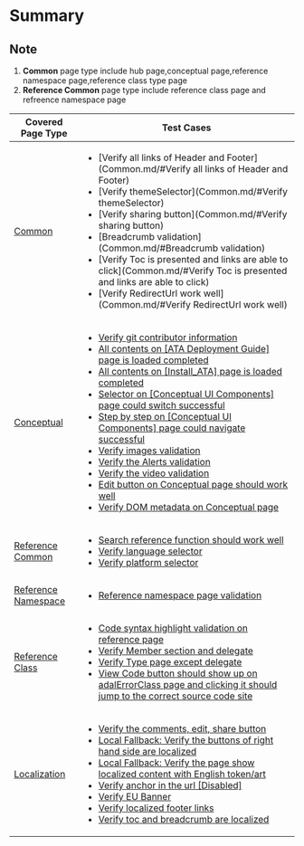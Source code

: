 # Summary

## Note

1. **Common** page type include hub page,conceptual page,reference namespace page,reference class type page
2. **Reference Common** page type include reference class page and refreence namespace page

|Covered Page Type|Test Cases|
|------------|----------|
|[Common](Common.md)|<ul><li>[Verify all links of Header and Footer](Common.md/#Verify all links of Header and Footer)</li><li>[Verify themeSelector](Common.md/#Verify themeSelector)</li><li>[Verify sharing button](Common.md/#Verify sharing button)</li><li>[Breadcrumb validation](Common.md/#Breadcrumb validation)</li><li>[Verify Toc is presented and links are able to click](Common.md/#Verify Toc is presented and links are able to click)</li><li>[Verify RedirectUrl work well](Common.md/#Verify RedirectUrl work well)</li></ul>|
|[Conceptual](Conceptual.md)|<ul><li>[Verify git contributor information](www.baidu.com)</li><li>[All contents on [ATA Deployment Guide] page is loaded completed ](www.baidu.com)</li><li>[All contents on [Install_ATA] page is loaded completed](www.baidu.com)</li><li>[Selector on [Conceptual UI Components] page could switch successful](www.baidu.com)</li><li>[Step by step on [Conceptual UI Components] page could navigate successful](www.baidu.com)</li><li>[Verify images validation](www.baidu.com)</li><li>[Verify the Alerts validation ](www.baidu.com)</li><li>[Verify the video validation](www.baidu.com)</li><li>[Edit button on Conceptual page should work well](www.baidu.com)</li><li>[Verify DOM metadata on Conceptual page ](www.baidu.com)</li></ul>|
|[Reference Common](Reference_Common.md)|<ul><li>[Search reference function should work well](aa)</li><li>[Verify language selector](a)</li><li>[Verify platform selector](a)</li></ul>|
|[Reference Namespace](Reference_Namespace.md)|<ul><li>[Reference namespace page validation ](aa)</li></ul>|
|[Reference Class](Reference_Class.md)|<ul><li>[Code syntax highlight validation on reference page](aa)</li><li>[Verify Member section and delegate](aa)</li><li>[Verify Type page except delegate](aa)</li><li>[View Code button should show up on adalErrorClass page and clicking it should jump to the correct source code site](aa)</li></ul>|
|[Localization](Localization.md)|<ul><li>[Verify the comments, edit, share button](aa)</li><li>[Local Fallback: Verify the buttons of right hand side are localized](aa)</li><li>[Local Fallback: Verify the page show localized content with English token/art](aa)</li><li>[Verify anchor in the url [Disabled]](aa)</li><li>[Verify EU Banner](aa)</li><li>[Verify localized footer links ](aa)</li><li>[Verify toc and breadcrumb are localized](aa)</li></ul>|
